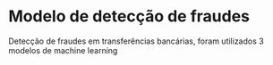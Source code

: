 # Modelo de detecção de fraudes
Detecção de fraudes em transferências bancárias, foram utilizados 3 modelos de machine learning 
